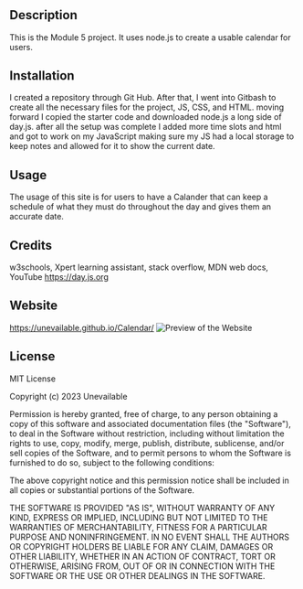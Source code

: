 # <Calendar>

## Description

This is the Module 5 project. It uses node.js to create a usable calendar for users.

## Installation

I created a repository through Git Hub. After that, I went into Gitbash to create all the necessary files for the project, JS, CSS, and HTML. moving forward I copied the starter code and downloaded node.js a long side of day.js. after all the setup was complete I added more time slots and html and got to work on my JavaScript making sure my JS had a local storage to keep notes and allowed for it to show the current date.

## Usage

The usage of this site is for users to have a Calander that can keep a schedule of what they must do throughout the day and gives them an accurate date.

## Credits

w3schools,
Xpert learning assistant,
stack overflow,
MDN web docs,
YouTube
https://day.js.org



## Website
https://unevailable.github.io/Calendar/
![Preview of the Website](cal.PNG)

## License

MIT License

Copyright (c) 2023 Unevailable

Permission is hereby granted, free of charge, to any person obtaining a copy
of this software and associated documentation files (the "Software"), to deal
in the Software without restriction, including without limitation the rights
to use, copy, modify, merge, publish, distribute, sublicense, and/or sell
copies of the Software, and to permit persons to whom the Software is
furnished to do so, subject to the following conditions:

The above copyright notice and this permission notice shall be included in all
copies or substantial portions of the Software.

THE SOFTWARE IS PROVIDED "AS IS", WITHOUT WARRANTY OF ANY KIND, EXPRESS OR
IMPLIED, INCLUDING BUT NOT LIMITED TO THE WARRANTIES OF MERCHANTABILITY,
FITNESS FOR A PARTICULAR PURPOSE AND NONINFRINGEMENT. IN NO EVENT SHALL THE
AUTHORS OR COPYRIGHT HOLDERS BE LIABLE FOR ANY CLAIM, DAMAGES OR OTHER
LIABILITY, WHETHER IN AN ACTION OF CONTRACT, TORT OR OTHERWISE, ARISING FROM,
OUT OF OR IN CONNECTION WITH THE SOFTWARE OR THE USE OR OTHER DEALINGS IN THE
SOFTWARE.